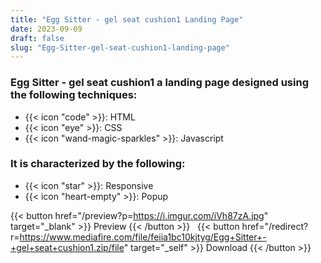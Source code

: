 ```yaml
---
title: "Egg Sitter - gel seat cushion1 Landing Page"
date: 2023-09-09
draft: false
slug: "Egg-Sitter-gel-seat-cushion1-landing-page"
---
```

### __Egg Sitter - gel seat cushion1__ a __landing page__ designed using the following techniques:
- {{< icon "code" >}}: HTML
- {{< icon "eye" >}}: CSS
- {{< icon "wand-magic-sparkles" >}}: Javascript  

### It is characterized by the following:
- {{< icon "star" >}}: Responsive
- {{< icon "heart-empty" >}}:  Popup

<!--adsense-->

{{< button href="/preview?p=https://i.imgur.com/iVh87zA.jpg" target="_blank" >}}
Preview
{{< /button >}} &nbsp; {{< button href="/redirect?r=https://www.mediafire.com/file/feiia1bc10kjtyg/Egg+Sitter+-+gel+seat+cushion1.zip/file" target="_self" >}}
Download
{{< /button >}}